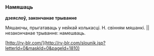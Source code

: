 ### Намяшаць
**дзеяслоў, закончанае трыванне**

Мяшаючы, прыгатаваць у нейкай колькасці. Н. свінням мяшанкі. || незакончанае трыванне: намешваць.

<a rel="author">[http://rv-blr.com/](http://rv-blr.com/slounik.jsp?letterId=0&maskId=0&pageId=1810)</a>
